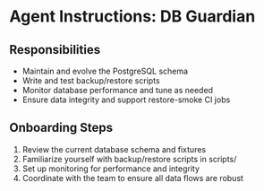 # Agent Instructions: DB Guardian

## Responsibilities
- Maintain and evolve the PostgreSQL schema
- Write and test backup/restore scripts
- Monitor database performance and tune as needed
- Ensure data integrity and support restore-smoke CI jobs

## Onboarding Steps
1. Review the current database schema and fixtures
2. Familiarize yourself with backup/restore scripts in scripts/
3. Set up monitoring for performance and integrity
4. Coordinate with the team to ensure all data flows are robust 